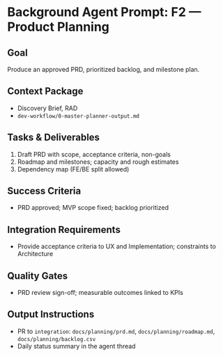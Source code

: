# Background Agent Prompt: F2 — Product Planning

## Goal
Produce an approved PRD, prioritized backlog, and milestone plan.

## Context Package
- Discovery Brief, RAD
- `dev-workflow/0-master-planner-output.md`

## Tasks & Deliverables
1. Draft PRD with scope, acceptance criteria, non-goals
2. Roadmap and milestones; capacity and rough estimates
3. Dependency map (FE/BE split allowed)

## Success Criteria
- PRD approved; MVP scope fixed; backlog prioritized

## Integration Requirements
- Provide acceptance criteria to UX and Implementation; constraints to Architecture

## Quality Gates
- PRD review sign-off; measurable outcomes linked to KPIs

## Output Instructions
- PR to `integration`: `docs/planning/prd.md`, `docs/planning/roadmap.md`, `docs/planning/backlog.csv`
- Daily status summary in the agent thread
